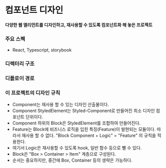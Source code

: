 # 컴포넌트 디자인

**다양한 웹 엘리먼트를 디자인하고, 재사용할 수 있도록 컴포넌트화 해 놓은 프로젝트**

### 주요 스펙
 - React, Typescript, storybook

### 디렉터리 구조


### 디플로이 경로

### 이 프로젝트의 디자인 규칙
- Component는 재사용 할 수 있는 디자인 산출물이다.
- Component StyledElement는 Styled-Component로 만들어진 최소 디자인 컴포넌트 단위이다.
- Component 하위의 Block은 StyledElement를 조합하여 만들어진다.
- Feature는 Block에 비즈니스 로직을 입힌 특징(Feature)이 발현되는 모듈이다. 따라서 재사용 할 수 없다. "Block Component + Logic" = "Feature" 의 규칙을 적용한다.
- 여기서 Logic은 재사용할 수 있도록 hook, 일반 함수 등으로 뺼 수 있다.
- Block은 "Box > Container > Item" 계층으로 구성된다.
- 순서는 중요하지만, 중간에 Box, Container 등의 생략은 가능하다. 
<!--여기서 Item은 StyledElement가 되거나 html 기본 Element가 된다
- 그 하위에 또다른 Block이 온다.-->



<!--
# Getting Started with Create React App

This project was bootstrapped with [Create React App](https://github.com/facebook/create-react-app).

## Available Scripts

In the project directory, you can run:

### `npm start`

Runs the app in the development mode.\
Open [http://localhost:3000](http://localhost:3000) to view it in the browser.

The page will reload if you make edits.\
You will also see any lint errors in the console.

### `npm test`

Launches the test runner in the interactive watch mode.\
See the section about [running tests](https://facebook.github.io/create-react-app/docs/running-tests) for more information.

### `npm run build`

Builds the app for production to the `build` folder.\
It correctly bundles React in production mode and optimizes the build for the best performance.

The build is minified and the filenames include the hashes.\
Your app is ready to be deployed!

See the section about [deployment](https://facebook.github.io/create-react-app/docs/deployment) for more information.

### `npm run eject`

**Note: this is a one-way operation. Once you `eject`, you can’t go back!**

If you aren’t satisfied with the build tool and configuration choices, you can `eject` at any time. This command will remove the single build dependency from your project.

Instead, it will copy all the configuration files and the transitive dependencies (webpack, Babel, ESLint, etc) right into your project so you have full control over them. All of the commands except `eject` will still work, but they will point to the copied scripts so you can tweak them. At this point you’re on your own.

You don’t have to ever use `eject`. The curated feature set is suitable for small and middle deployments, and you shouldn’t feel obligated to use this feature. However we understand that this tool wouldn’t be useful if you couldn’t customize it when you are ready for it.

## Learn More

You can learn more in the [Create React App documentation](https://facebook.github.io/create-react-app/docs/getting-started).

To learn React, check out the [React documentation](https://reactjs.org/).
-->